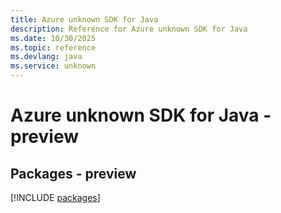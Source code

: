 ```yaml
---
title: Azure unknown SDK for Java
description: Reference for Azure unknown SDK for Java
ms.date: 10/30/2025
ms.topic: reference
ms.devlang: java
ms.service: unknown
---
```

# Azure unknown SDK for Java - preview
## Packages - preview
[!INCLUDE [packages](unknown-index.md)]
